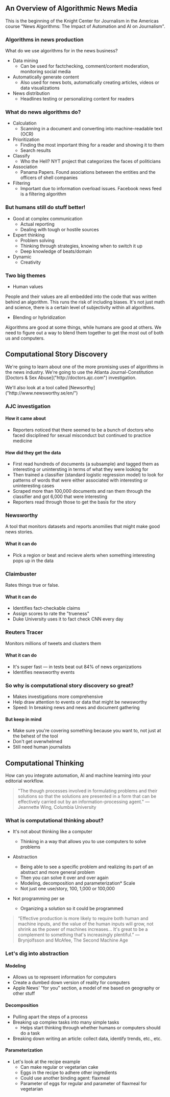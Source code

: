 ## An Overview of Algorithmic News Media

<p>This is the beginning of the Knight Center for Journalism in the Americas course "News Algorithms: The Impact of Automation and AI on Journalism".</p>

### Algorithms in news production

<p>What do we use algorithms for in the news business?</p>

* Data mining
    * Can be used for factchecking, comment/content moderation, monitoring social media
* Automatically generate content
    * Also used for news bots, automatically creating articles, videos or data visualizations
* News distribution
    * Headlines testing or personalizing content for readers

### What do news algorithms do?

* Calculation
    * Scanning in a document and converting into machine-readable text (OCR)
* Prioritization
    * Finding the most important thing for a reader and showing it to them
    * Search results
* Classify
    * Who the Hell? NYT project that categorizes the faces of politicians
* Association
    * Panama Papers. Found asociations between the entities and the officers of shell companies
* Filtering
    * Important due to information overload issues. Facebook news feed is a filtering algorithm

### But humans still do stuff better!

* Good at complex communication
    * Actual reporting
    * Dealing with tough or hostile sources
* Expert thinking
    * Problem solving
    * Thinking through strategies, knowing when to switch it up
    * Deep knowledge of beats/domain
* Dynamic
    * Creativity

### Two big themes

* Human values

<p> People and their values are all embedded into the code that was written behind an algorithm. This runs the risk of including biases. It's not just math and science, there is a certain level of subjectivity within all algorithms.</p>

* Blending or hybridization

Algorithms are good at some things, while humans are good at others. We need to figure out a way to blend them together to get the most out of both us and computers.</p>

## Computational Story Discovery

<p> We're going to learn about one of the more promising uses of algorithms in the news industry. We're going to use the Atlanta Journal-Constitution [Doctors & Sex Abuse]("http://doctors.ajc.com") investigation.</p>

<p> We'll also look at a tool called [Newsorthy]("http://www.newsworthy.se/en/")</p>

### AJC investigation

#### How it came about

* Reporters noticed that there seemed to be a bunch of doctors who faced disciplined for sexual misconduct but continued to practice medicine

#### How did they get the data

* First read hundreds of documents (a subsample) and tagged them as interesting or unintersting in terms of what they were looking for
* Then trained a classifier (standard logistic regression model) to look for patterns of words that were either associated with interesting or uninteresting cases
* Scraped more than 100,000 documents and ran them through the classifier and got 6,000 that were interesting
* Reporters read through those to get the basis for the story

### Newsworthy

<p>A tool that monitors datasets and reports anomilies that might make good news stories.</p>

#### What it can do

* Pick a region or beat and recieve alerts when something interesting pops up in the data


### Claimbuster

<p>Rates things true or false.</p>

#### What it can do

* Identifies fact-checkable claims
* Assign scores to rate the "trueness"
* Duke University uses it to fact check CNN every day

### Reuters Tracer

<p> Monitors millions of tweets and clusters them</p>

#### What it can do

* It's super fast — in tests beat out 84% of news organizations
* Identifies newsworthy events

### So why is computational story discovery so great?

* Makes investigations more comprehensive
* Help draw attention to events or data that might be newsworthy
* Speed: In breaking news and news and document gathering

#### But keep in mind

* Make sure you're covering something because you want to, not just at the behest of the tool
* Don't get overwhelmed
* Still need human journalists

## Computational Thinking

<p>How can you integrate automation, AI and machine learning into your editorial workflow.</p>

> "The though processes involved in formulating problems and their solutions so that the solutions are presented in a form that can be effectively carried out by an information-processing agent." — Jeannette Wing, Columbia University

### What is computational thinking about?

* It's not about thinking like a computer
    * Thinking in a way that allows you to use computers to solve problems
* Abstraction
    * Being able to see a specific problem and realizing its part of an abstract and more general problem
    * Then you can solve it over and over again
    * Modeling, decomposition and parameterization* Scale
    * Not just one use/story, 100, 1,000 or 100,000

* Not programming per se
    * Organizing a solution so it could be programmed

> “Effective production is more likely to require both human and machine inputs, and the value of the human inputs will grow, not shrink as the power of machines increases... It's great to be a complement to something that's increasingly plentiful.” — Brynjolfsson and McAfee, The Second Machine Age

### Let's dig into abstraction

#### Modeling

* Allows us to represent information for computers
* Create a dumbed down version of reality for computers
* Apple News' "for you" section, a model of me based on geography or other stuff

#### Decomposition

* Pulling apart the steps of a process
* Breaking up complex tasks into many simple tasks
    * Helps start thinking through whether humans or computers should do a task
* Breaking down writing an article: collect data, identify trends, etc., etc.

#### Parameterization

* Let's look at the recipe example
    * Can make regular or vegetarian cake
    * Eggs in the recipe to adhere other ingredients
    * Could use another binding agent: flaxmeal
    * Parameter of eggs for regular and parameter of flaxmeal for vegetarian

